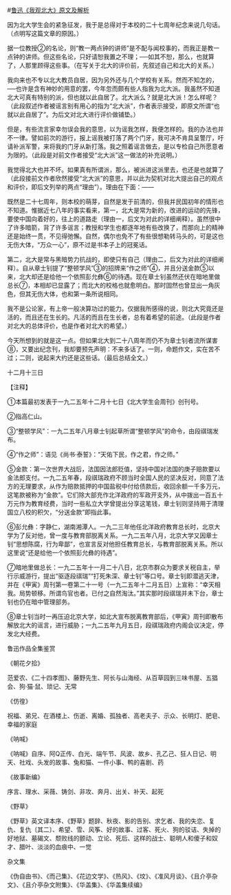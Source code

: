 #[鲁迅《我观北大》原文及解析](https://www.vrrw.net/wx/7568.html)

因为北大学生会的紧急征发，我于是总得对于本校的二十七周年纪念来说几句话。（点明写这篇文章的原因。）

据一位教授②的名论，则“教一两点钟的讲师”是不配与闻校事的，而我正是教一点钟的讲师。但这些名论，只好请恕我置之不理；──如其不恕，那么，也就算了，人那里顾得这些事。（在写关于北大的评价前，先叙述自己和北大的关系。）



我向来也不专以北大教员自居，因为另外还与几个学校有关系。然而不知怎的，──也许是含有神妙的用意的罢，今年忽而颇有些人指我为北大派。我虽然不知道北大可真有特别的派，但也就以此自居了。北大派么？就是北大派！怎么样呢？（此段叙述作者被谣言别有用心的指为“北大派”，作者表示接受，即原文所谓“也就以此自居了”。为后文对北大进行评价做铺垫。）

但是，有些流言家幸勿误会我的意思，以为谣我怎样，我便怎样的。我的办法也并不一律。譬如前次的游行，报上谣我被打落了两个门牙，我可决不肯具呈警厅，吁请补派军警，来将我的门牙从新打落。我之照着谣言做去，是以专检自己所愿意者为限的。（此段是对前文作者接受“北大派”这一做法的补充说明。）

我觉得北大也并不坏。如果真有所谓派，那么，被派进这派里去，也还是也就算了（此段接前文作者欣然接受“北大派”的意思，并以此为契机对北大提出自己的观点和评价，即后文列举的两点“理由”）。理由在下面：——

既然是二十七周年，则本校的萌芽，自然是发于前清的，但我并民国初年的情形也不知道。惟据近七八年的事实看来，第一，北大是常为新的，改进的运动的先锋，要使中国向着好的，往上的道路走（理由一，后文为对此的详细阐释）。虽然很中了许多暗箭，背了许多谣言；教授和学生也都逐年地有些改换了，而那向上的精神还是始终一贯，不见得弛懈。自然，偶尔也免不了有些很想勒转马头的，可是这也无伤大体，“万众一心”，原不过是书本子上的冠冕话。

第二，北大是常与黑暗势力抗战的，即使只有自己（理由二，后文为对此的详细阐释）。自从章士钊提了“整顿学风”③的招牌来“作之师”④，并且分送金款⑤以来，北大却还是给他一个依照彭允彝⑥的待遇。现在章士钊虽然还伏在暗地里做总长⑦，本相却已显露了；而北大的校格也就愈明白。那时固然也曾显出一角灰色，但其无伤大体，也和第一条所说相同。

我不是公论家，有上帝一般决算功过的能力。仅据我所感得的说，则北大究竟还是活的，而且还在生长的。凡活的而且在生长者，总有着希望的前途。（此段是作者对北大的总体评价，也是作者对北大的希望。）

今天所想到的就是这一点。但如果北大到二十八周年而仍不为章士钊者流所谋害⑧，又要出纪念刊，我却要预先声明：不来多话了。一则，命题作文，实在苦不过；二则，说起来大约还是这些话。（最后总结全文。）

十二月十三日





【注释】

①本篇最初发表于一九二五年十二月十七日《北大学生会周刊》创刊号。

②指高仁山。

③“整顿学风”：一九二五年八月章士钊起草所谓“整顿学风”的命令，由段祺瑞发布。

④“作之师”：语见《尚书·泰誓》：“天佑下民，作之君，作之师。”

⑤金款：第一次世界大战后，法国因法郎贬值，坚持中国对法国的庚子赔款要以金法郎支付。一九二五年春，段祺瑞政府不顾当时全国人民的坚决反对，同意了法方的无理要求，从作为赔款抵押的中国盐税中付给债款后，收回余额一千多万元，这笔款被称为“金款”。它们除大部充作北洋政府的军政开支外，从中拨出一百五十万元作为教育经费，当时一些私立大学曾提出分享这笔钱，章士钊则坚持用于清理国立八校的积欠，“分送金款”即指此事。

⑥彭允彝：字静仁，湖南湘潭人。一九二三年他任北洋政府教育总长时，北京大学为了反对他，曾一度与教育部脱离关系。一九二五年八月，北京大学又因章士钊“思想陈腐，行为卑鄙”，也宣言反对他担任教育总长，与教育部脱离关系。所以这里说“还是给他一个依照彭允彝的待遇”。

⑦暗地里做总长：一九二五年十一月二十八日，北京市群众为要求关税自主，举行示威游行，提出“驱逐段祺瑞”“打死朱深、章士钊”等口号。章士钊即潜逃天津，并在《甲寅》周刊第一卷第二十一号（一九二五年十二月五日）上宣称：“幸天相我。局势顿移。所谓鸟官也者。已付之自然淘汰。”其实那时段祺瑞并未下台，章士钊也仍在暗中管理部务。

⑧章士钊当时一再压迫北京大学，如北大宣布脱离教育部后，《甲寅》周刊即散布解放北大的谣言，进行威胁；一九二五年九月五日，段祺瑞政府内阁会议决定，停发北大经费。

鲁迅作品全集鉴赏

《朝花夕拾》

范爱农、《二十四孝图》、藤野先生、阿长与山海经、从百草园到三味书屋、五猖会、狗·猫·鼠、琐记、无常

《仿徨》

祝福、弟兄、在酒楼上、伤逝、离婚、孤独者、高老夫子、示众、长明灯、肥皂、幸福的家庭

《呐喊》

《呐喊》自序、阿Q正传、白光、端午节、风波、故乡、孔乙己、狂人日记、明天、社戏、头发的故事、兔和猫、一件小事、鸭的喜剧、药

《故事新编》

序言、理水、采薇、铸剑、非攻、奔月、出关、补天、起死

《野草》

《野草》英文译本序、《野草》题辞、秋夜、影的告别、求乞者、我的失恋、复仇、复仇〔其二〕、希望、雪、风筝、好的故事、过客、死火、狗的驳诘、失掉的好地狱、墓碣文、颓败线的颤动、立论、死后、这样的战士、聪明人和傻子和奴才、腊叶、淡淡的血痕中、一觉

杂文集

《伪自由书》、《而己集》、《花边文学》、《热风》、《坟》、《准风月谈》、《且介亭杂文》、《且介亭杂文附集》、《华盖集》、《华盖集续编》

